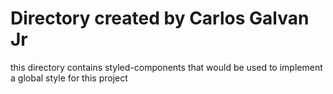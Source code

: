 # Directory created by Carlos Galvan Jr
this directory contains styled-components that would be used to implement a global style for this project

